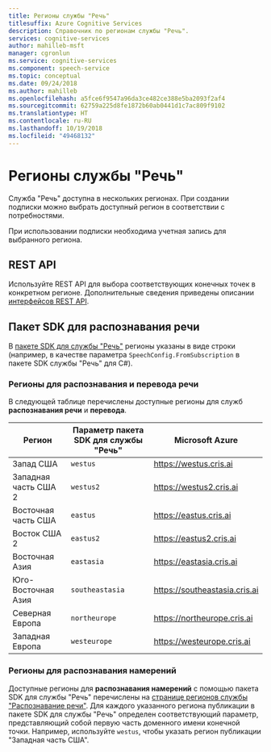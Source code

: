 ```yaml
---
title: Регионы службы "Речь"
titlesuffix: Azure Cognitive Services
description: Справочник по регионам службы "Речь".
services: cognitive-services
author: mahilleb-msft
manager: cgronlun
ms.service: cognitive-services
ms.component: speech-service
ms.topic: conceptual
ms.date: 09/24/2018
ms.author: mahilleb
ms.openlocfilehash: a5fce6f9547a96da3ce482ce388e5ba2093f2af4
ms.sourcegitcommit: 62759a225d8fe1872b60ab0441d1c7ac809f9102
ms.translationtype: HT
ms.contentlocale: ru-RU
ms.lasthandoff: 10/19/2018
ms.locfileid: "49468132"
---
```

# <a name="regions-of-the-speech-service"></a>Регионы службы "Речь"

Служба "Речь" доступна в нескольких регионах.
При создании подписки можно выбрать доступный регион в соответствии с потребностями.

При использовании подписки необходима учетная запись для выбранного региона.

## <a name="rest-api"></a>REST API

Используйте REST API для выбора соответствующих конечных точек в конкретном регионе.
Дополнительные сведения приведены описании [интерфейсов REST API](rest-apis.md).

## <a name="speech-sdk"></a>Пакет SDK для распознавания речи

В [пакете SDK для службы "Речь"](speech-sdk.md) регионы указаны в виде строки (например, в качестве параметра `SpeechConfig.FromSubscription` в пакете SDK службы "Речь" для C#).

### <a name="regions-for-speech-recognition-and-translation"></a>Регионы для распознавания и перевода речи

В следующей таблице перечислены доступные регионы для служб **распознавания речи** и **перевода**.

  Регион | Параметр пакета SDK для службы "Речь" | Microsoft Azure
 ------|-------|--------
 Запад США | `westus` | https://westus.cris.ai
 Западная часть США 2 | `westus2` | https://westus2.cris.ai 
 Восточная часть США | `eastus` | https://eastus.cris.ai
 Восток США 2 | `eastus2` | https://eastus2.cris.ai
 Восточная Азия | `eastasia` | https://eastasia.cris.ai
 Юго-Восточная Азия | `southeastasia` | https://southeastasia.cris.ai
 Северная Европа | `northeurope` | https://northeurope.cris.ai
 Западная Европа | `westeurope` | https://westeurope.cris.ai


### <a name="regions-for-intent-recognition"></a>Регионы для распознавания намерений

Доступные регионы для **распознавания намерений** с помощью пакета SDK для службы "Речь" перечислены на [странице регионов службы "Распознавание речи"](/azure/cognitive-services/luis/luis-reference-regions).
Для каждого указанного региона публикации в пакете SDK для службы "Речь" определен соответствующий параметр, представляющий собой первую часть доменного имени конечной точки.
Например, используйте `westus`, чтобы указать регион публикации "Западная часть США".
